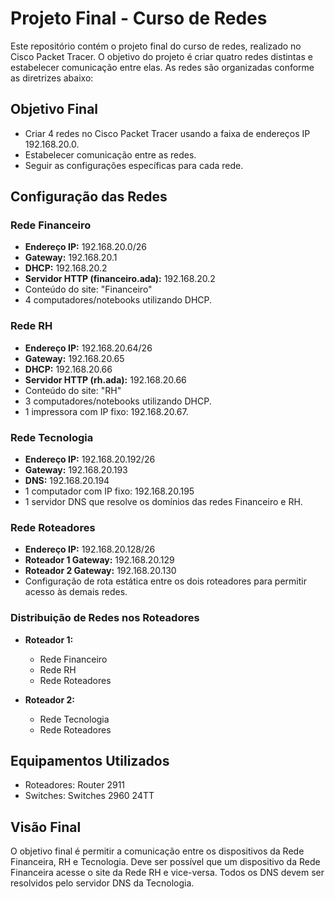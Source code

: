 # Projeto Final - Curso de Redes

Este repositório contém o projeto final do curso de redes, realizado no Cisco Packet Tracer. O objetivo do projeto é criar quatro redes distintas e estabelecer comunicação entre elas. As redes são organizadas conforme as diretrizes abaixo:

## Objetivo Final

- Criar 4 redes no Cisco Packet Tracer usando a faixa de endereços IP 192.168.20.0.
- Estabelecer comunicação entre as redes.
- Seguir as configurações específicas para cada rede.

## Configuração das Redes

### Rede Financeiro

- **Endereço IP:** 192.168.20.0/26
- **Gateway:** 192.168.20.1
- **DHCP:** 192.168.20.2
- **Servidor HTTP (financeiro.ada):** 192.168.20.2
- Conteúdo do site: "Financeiro"
- 4 computadores/notebooks utilizando DHCP.

### Rede RH

- **Endereço IP:** 192.168.20.64/26
- **Gateway:** 192.168.20.65
- **DHCP:** 192.168.20.66
- **Servidor HTTP (rh.ada):** 192.168.20.66
- Conteúdo do site: "RH"
- 3 computadores/notebooks utilizando DHCP.
- 1 impressora com IP fixo: 192.168.20.67.

### Rede Tecnologia

- **Endereço IP:** 192.168.20.192/26
- **Gateway:** 192.168.20.193
- **DNS:** 192.168.20.194
- 1 computador com IP fixo: 192.168.20.195
- 1 servidor DNS que resolve os domínios das redes Financeiro e RH.

### Rede Roteadores

- **Endereço IP:** 192.168.20.128/26
- **Roteador 1 Gateway:** 192.168.20.129
- **Roteador 2 Gateway:** 192.168.20.130
- Configuração de rota estática entre os dois roteadores para permitir acesso às demais redes.

### Distribuição de Redes nos Roteadores

- **Roteador 1:**
  - Rede Financeiro
  - Rede RH
  - Rede Roteadores

- **Roteador 2:**
  - Rede Tecnologia
  - Rede Roteadores

## Equipamentos Utilizados

- Roteadores: Router 2911
- Switches: Switches 2960 24TT

## Visão Final

O objetivo final é permitir a comunicação entre os dispositivos da Rede Financeira, RH e Tecnologia. Deve ser possível que um dispositivo da Rede Financeira acesse o site da Rede RH e vice-versa. Todos os DNS devem ser resolvidos pelo servidor DNS da Tecnologia.
